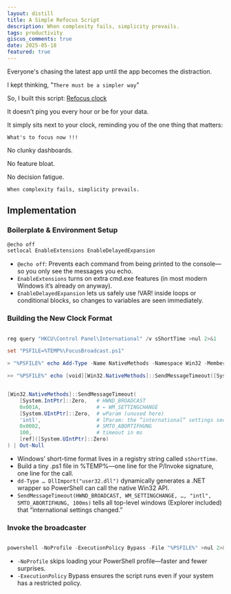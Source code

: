 ```yaml
---
layout: distill
title: A Simple Refocus Script
description: When complexity fails, simplicity prevails.
tags: productivity
giscus_comments: true
date: 2025-05-18
featured: true
---
```


Everyone's chasing the latest app until the app becomes the distraction.

I kept thinking, "`There must be a simpler way`"


So, I built this script: [Refocus clock](https://github.com/vishsant/Scripts-and-Configs/tree/main/scripts/windows/focus)

It doesn't ping you every hour or be for your data.

It simply sits next to your clock, reminding you of the one thing that matters:

`What's to focus now !!!`

No clunky dashboards.

No feature bloat.

No decision fatigue.

`When complexity fails, simplicity prevails.`

## Implementation

### Boilerplate & Environment Setup


```powershell
@echo off
setlocal EnableExtensions EnableDelayedExpansion
```
- `@echo off`: Prevents each command from being printed to the console—so you only see the messages you echo.
- `EnableExtensions` turns on extra cmd.exe features (in most modern Windows it’s already on anyway).
- `EnableDelayedExpansion` lets us safely use !VAR! inside loops or conditional blocks, so changes to variables are seen immediately.
       
### Building the New Clock Format

```powershell

reg query "HKCU\Control Panel\International" /v sShortTime >nul 2>&1

set "PSFILE=%TEMP%\FocusBroadcast.ps1"

> "%PSFILE%" echo Add-Type -Name NativeMethods -Namespace Win32 -MemberDefinition "[System.Runtime.InteropServices.DllImport(\"user32.dll\",SetLastError=true)] public static extern System.IntPtr SendMessageTimeout(System.IntPtr hWnd, uint Msg, System.UIntPtr wParam, string lParam, uint Flags, uint Timeout, out System.UIntPtr result);"

>> "%PSFILE%" echo [void][Win32.NativeMethods]::SendMessageTimeout([System.IntPtr]::Zero,0x001A,[System.UIntPtr]::Zero,'intl',0x0002,100,[ref]([System.UIntPtr]::Zero))

```

```powershell

[Win32.NativeMethods]::SendMessageTimeout(
    [System.IntPtr]::Zero,   # HWND_BROADCAST
    0x001A,                  # ← WM_SETTINGCHANGE
    [System.UIntPtr]::Zero,  # wParam (unused here)
    'intl',                  # lParam: the “international” settings section
    0x0002,                  # SMTO_ABORTIFHUNG
    100,                     # timeout in ms
    [ref]([System.UIntPtr]::Zero)
) | Out-Null

```

- Windows’ short-time format lives in a registry string called `sShortTime`.
- Build a tiny .ps1 file in %TEMP%—one line for the P/Invoke signature, one line for the call.
- `dd-Type … DllImport("user32.dll")` dynamically generates a .NET wrapper so PowerShell can call the native Win32 API.
- `SendMessageTimeout(HWND_BROADCAST, WM_SETTINGCHANGE, …, "intl", SMTO_ABORTIFHUNG, 100ms)` tells all top-level windows (Explorer included) that “international settings changed.”

### Invoke the broadcaster

```powershell

powershell -NoProfile -ExecutionPolicy Bypass -File "%PSFILE%" >nul 2>&1

```

- `-NoProfile` skips loading your PowerShell profile—faster and fewer surprises.
- `-ExecutionPolicy` Bypass ensures the script runs even if your system has a restricted policy.

